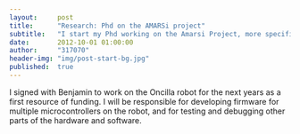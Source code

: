 ```yaml
---
layout:     post
title:      "Research: Phd on the AMARSi project"
subtitle:   "I start my Phd working on the Amarsi Project, more specifically on the quadruped robot 'Oncilla'"
date:       2012-10-01 01:00:00
author:     "317070"
header-img: "img/post-start-bg.jpg"
published:  true
---
```


<p>I signed with Benjamin to work on the Oncilla robot for the next years as a first resource of funding. I will be responsible for developing firmware for multiple microcontrollers on the robot, and for testing and debugging other parts of the hardware and software.</p>
